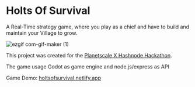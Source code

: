 # Holts Of Survival

A Real-Time strategy game, where you play as a chief and have to build and maintain your Village to grow. 

![ezgif com-gif-maker (1)](https://user-images.githubusercontent.com/91387097/182040973-b8d4eb6e-33e3-4e3e-a2c1-b33881688af4.gif)

This project was created for the [Planetscale X Hashnode Hackathon](https://townhall.hashnode.com/planetscale-hackathon?source=hashnode_countdown).

The game usage Godot as game engine and node.js/express as API

Game Demo: [holtsofsurvival.netlify.app](https://holtsofsurvival.netlify.app/)
